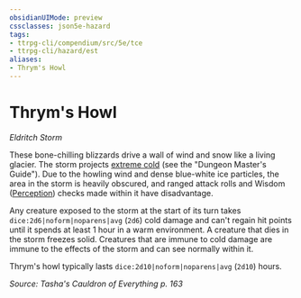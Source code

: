 ```yaml
---
obsidianUIMode: preview
cssclasses: json5e-hazard
tags:
- ttrpg-cli/compendium/src/5e/tce
- ttrpg-cli/hazard/est
aliases:
- Thrym's Howl
---
```

# Thrym's Howl
*Eldritch Storm*  

These bone-chilling blizzards drive a wall of wind and snow like a living glacier. The storm projects [extreme cold](Інструменти%20ДМ/CLI/traps-hazards/extreme-cold-xdmg.md) (see the "Dungeon Master's Guide"). Due to the howling wind and dense blue-white ice particles, the area in the storm is heavily obscured, and ranged attack rolls and Wisdom ([Perception](Інструменти%20ДМ/CLI/rules/skills.md#Perception)) checks made within it have disadvantage.

Any creature exposed to the storm at the start of its turn takes `dice:2d6|noform|noparens|avg` (`2d6`) cold damage and can't regain hit points until it spends at least 1 hour in a warm environment. A creature that dies in the storm freezes solid. Creatures that are immune to cold damage are immune to the effects of the storm and can see normally within it.

Thrym's howl typically lasts `dice:2d10|noform|noparens|avg` (`2d10`) hours.

*Source: Tasha's Cauldron of Everything p. 163*